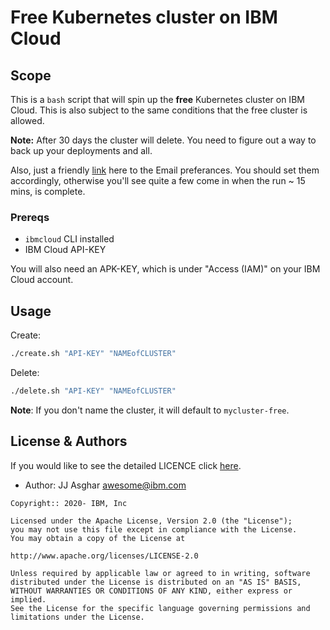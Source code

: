 # Free Kubernetes cluster on IBM Cloud

## Scope

This is a `bash` script that will spin up the **free** Kubernetes
cluster on IBM Cloud. This is also subject to the same conditions that the 
free cluster is allowed.

**Note:** After 30 days the cluster will delete. You need to figure out
a way to back up your deployments and all.

Also, just a friendly [link][email] here to the Email preferances. You should
set them accordingly, otherwise you'll see quite a few come in when the run
~ 15 mins, is complete.

### Prereqs

- `ibmcloud` CLI installed
- IBM Cloud API-KEY

You will also need an APK-KEY, which is under "Access (IAM)" on your IBM Cloud
account.

## Usage

Create:
```bash
./create.sh "API-KEY" "NAMEofCLUSTER"
```

Delete:
```bash
./delete.sh "API-KEY" "NAMEofCLUSTER"
```

**Note**: If you don't name the cluster, it will default to `mycluster-free`.

## License & Authors

If you would like to see the detailed LICENCE click [here](./LICENCE).

- Author: JJ Asghar <awesome@ibm.com>

```text
Copyright:: 2020- IBM, Inc

Licensed under the Apache License, Version 2.0 (the "License");
you may not use this file except in compliance with the License.
You may obtain a copy of the License at

http://www.apache.org/licenses/LICENSE-2.0

Unless required by applicable law or agreed to in writing, software
distributed under the License is distributed on an "AS IS" BASIS,
WITHOUT WARRANTIES OR CONDITIONS OF ANY KIND, either express or implied.
See the License for the specific language governing permissions and
limitations under the License.
```

[email]: https://cloud.ibm.com/user/notifications
